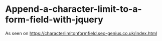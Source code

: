 # Append-a-character-limit-to-a-form-field-with-jquery
As seen on https://characterlimitonformfield.seo-genius.co.uk/index.html
